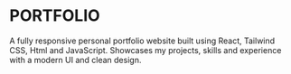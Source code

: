 # PORTFOLIO
A fully responsive personal portfolio website built using React, Tailwind CSS, Html and JavaScript. Showcases my projects, skills and experience with a modern UI and clean design.
